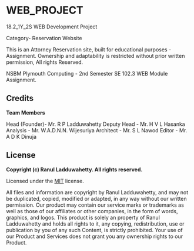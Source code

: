 # WEB_PROJECT
18.2_1Y_2S WEB Development Project

Category- Reservation Website

This is an Attorney Reservation site, built for educational purposes - Assignment.
Ownership and adaptability is restricted without prior written permission, All rights Reserved.

NSBM Plymouth Computing - 2nd Semester SE 102.3 WEB Module Assignment.

## Credits

**Team Members**

Head (Founder)- Mr. R P Ladduwahetty
Deputy Head - Mr.  H V L Hasanka
Analysis - Mr. W.A.D.N.N. Wijesuriya 
Architect - Mr. S L Nawod
Editor - Mr. A D K Dinuja


## License

**Copyright (c) Ranul Ladduwahetty. All rights reserved.**

Licensed under the [MIT](LICENSE.txt) license.

All files and information are copyright by Ranul Ladduwahetty, 
and may not be duplicated, copied, modified or adapted, 
in any way without our written permission. 
Our product may contain our service marks or trademarks as well as those of our affiliates or other companies, 
in the form of words, graphics, and logos.
This product is solely an property of Ranul Ladduwahetty and holds all rights to it, any copying, redistribution, use or publication by you of any such Content, is strictly prohibited. 
Your use of our Product and Services does not grant you any ownership rights to our Product.



